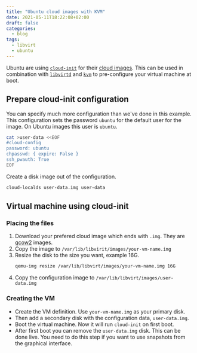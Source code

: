```yaml
---
title: "Ubuntu cloud images with KVM"
date: 2021-05-11T18:22:08+02:00
draft: false
categories:
  - blog
tags:
  - libvirt
  - ubuntu
---
```


Ubuntu are using [`cloud-init`](https://cloudinit.readthedocs.io/en/latest/) for their [cloud images](https://cloud-images.ubuntu.com/). This can be used in combination with [`libvirtd`](https://libvirt.org/) and [`kvm`](https://www.linux-kvm.org/page/Main_Page) to pre-configure your virtual machine at boot.

<!--more-->

## Prepare cloud-init configuration

You can specify much more configuration than we've done in this example. This configuration sets the password `ubuntu` for the default user for the image. On Ubuntu images this user is `ubuntu`.

```bash
cat >user-data <<EOF
#cloud-config
password: ubuntu
chpasswd: { expire: False }
ssh_pwauth: True
EOF
```

Create a disk image out of the configuration.

```bash
cloud-localds user-data.img user-data
```

## Virtual machine using cloud-init

### Placing the files

1. Download your prefered cloud image which ends with `.img`. They are [qcow2](https://en.wikipedia.org/wiki/Qcow) images.
0. Copy the image to `/var/lib/libvirit/images/your-vm-name.img`
0. Resize the disk to the size you want, example 16G.
    ```bash
    qemu-img resize /var/lib/libvirt/images/your-vm-name.img 16G
    ```
0. Copy the configuration image to `/var/lib/libvirt/images/user-data.img`

### Creating the VM

* Create the VM definition. Use `your-vm-name.img` as your primary disk.
* Then add a secondary disk with the configuration data, `user-data.img`.
* Boot the virtual machine. Now it will run `cloud-init` on first boot.
* After first boot you can remove the `user-data.img` disk. This can be done live. You need to do this step if you want to use snapshots from the graphical interface.

<!---
vim: set spell spelllang=en:
-->
